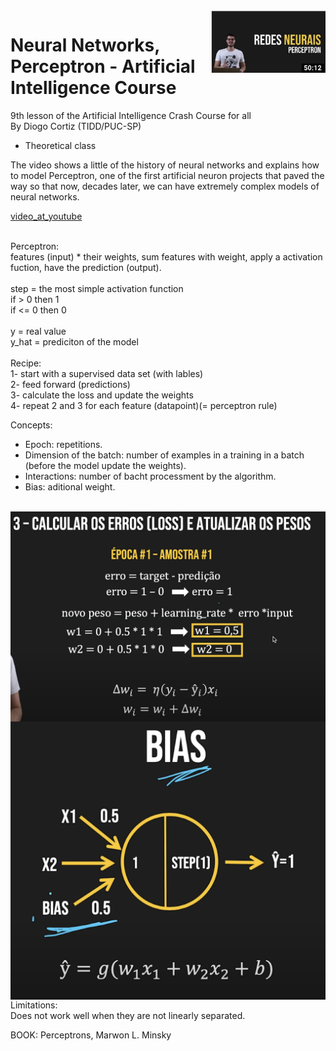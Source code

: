 <img align="right"  height="100" src="../images/lesson09.png">

#  Neural Networks, Perceptron - Artificial Intelligence Course
9th lesson of the Artificial Intelligence Crash Course for all<BR/>
By Diogo Cortiz (TIDD/PUC-SP)<BR/>

- Theoretical class<BR/>

The video shows a little of the history of neural networks and explains how to model Perceptron, one of the first artificial neuron projects that paved the way so that now, decades later, we can have extremely complex models of neural networks.<BR/>

[video_at_youtube](https://www.youtube.com/watch?v=fEukSrpDPH0&t=2s)

<BR/>
Perceptron:<BR/>
features (input) * their weights, sum features with weight, apply a activation fuction, have the prediction (output).<BR/>
<BR/>
step = the most simple activation function<BR/>
if > 0 then 1<BR/>
if <= 0 then 0<BR/>
<BR/>
y = real value<BR/>
y_hat = prediciton of the model<BR/>
<BR/>
Recipe:<BR/>
1- start with a supervised data set (with lables)<BR/>
2- feed forward (predictions)<BR/>
3- calculate the loss and update the weights<BR/>
4- repeat 2 and 3 for each feature (datapoint)(= perceptron rule)<BR/>

Concepts:
- Epoch: repetitions.<BR/>
- Dimension of the batch: number of examples in a training in a batch (before the model update the weights).<BR/>
- Interactions: number of bacht processment by the algorithm.<BR/>
- Bias: aditional weight.<BR/><BR/>

<img align="left" src="../images/calculate_loss.png"><BR/>

<img align="left"   src="../images/bias_nn.png"><BR/>

Limitations:<BR/>
Does not work well when they are not linearly separated.<BR/>

BOOK: Perceptrons, Marwon L. Minsky<BR/>